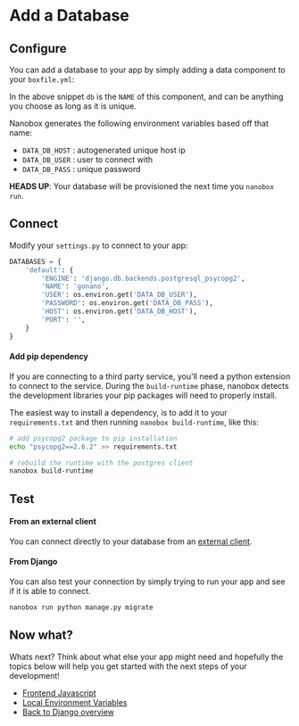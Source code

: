 # Add a Database

## Configure
You can add a database to your app by simply adding a data component to your `boxfile.yml`:

<div class="meta" data-class="snippet" data-optional-components="postgres,mysql,mongo" ></div>

In the above snippet `db` is the `NAME` of this component, and can be anything you choose as long as it is unique.

Nanobox generates the following environment variables based off that name:

* `DATA_DB_HOST` : autogenerated unique host ip
* `DATA_DB_USER` : user to connect with
* `DATA_DB_PASS` : unique password

**HEADS UP**: Your database will be provisioned the next time you `nanobox run`.

## Connect
Modify your `settings.py` to connect to your app:

```python
DATABASES = {
    'default': {
        'ENGINE': 'django.db.backends.postgresql_psycopg2',
        'NAME': 'gonano',
        'USER': os.environ.get('DATA_DB_USER'),
        'PASSWORD': os.environ.get('DATA_DB_PASS'),
        'HOST': os.environ.get('DATA_DB_HOST'),
        'PORT': '',
    }
}
```

#### Add pip dependency
If you are connecting to a third party service, you'll need a python extension to connect to the service. During the `build-runtime` phase, nanobox detects the development libraries your pip packages will need to properly install. 

The easiest way to install a dependency, is to add it to your `requirements.txt` and then running `nanobox build-runtime`, like this:

```bash
# add psycopg2 package to pip installation
echo "psycopg2==2.6.2" >> requirements.txt

# rebuild the runtime with the postgres client
nanobox build-runtime
```

## Test

#### From an external client
You can connect directly to your database from an <a href="https://docs.nanobox.io/local-dev/managing-local-data/" target="\_blank">external client</a>.

#### From Django
You can also test your connection by simply trying to run your app and see if it is able to connect.

```bash
nanobox run python manage.py migrate
```

## Now what?
Whats next? Think about what else your app might need and hopefully the topics below will help you get started with the next steps of your development!

* [Frontend Javascript](/python/django/frontend-javascript)
* [Local Environment Variables](/python/django/local-evars)
* [Back to Django overview](/python/django)
